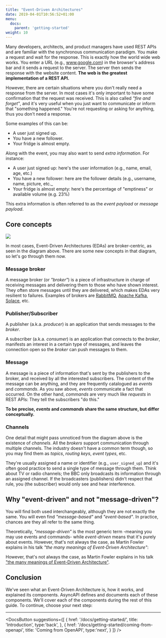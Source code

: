 ```yaml
---
title: "Event-Driven Architectures"
date: 2019-04-01T10:56:52+01:00
menu:
  docs:
    parent: 'getting-started'
weight: 10
---
```


Many developers, architects, and product managers have used REST APIs and are familiar with the synchronous communication paradigm. You make a request and wait for the response. This is exactly how the world wide web works. You enter a URL (e.g., www.google.com) in the browser's address bar and it sends a request to the server. The server then sends the response with the website content. **The web is the greatest implementation of a REST API.**

However, there are certain situations where you don't really need a response from the server. In most cases it's only important to have some confirmation that the request was received. This is also called _"fire and forget"_, and it's very useful when you just want to communicate or inform that "something happened." You're not requesting or asking for anything, thus you don't need a response.  

Some examples of this can be:
* A user just signed up.
* You have a new follower.
* Your fridge is almost empty.

Along with the event, you may also want to send _extra information_. For instance:

* A user just signed up: here's the user information (e.g., name, email, age, etc.)
* You have a new follower: here are the follower details (e.g., username, name, picture, etc._
* Your fridge is almost empty: here's the percentage of "emptiness" or available volume (e.g. 23%)

This extra information is often referred to as the _event payload_ or _message payload_.

## Core concepts

![](/img/diagrams/simple-event-driven.png)

In most cases, Event-Driven Architectures (EDAs) are broker-centric, as seen in the diagram above. There are some new concepts in that diagram, so let's go through them now.

### Message broker

A message broker (or _"broker"_) is a piece of infrastructure in charge of receiving messages and delivering them to those who have shown interest. They often store messages until they are delivered, which makes EDAs very resilient to failures. Examples of brokers are [RabbitMQ](https://rabbitmq.com), [Apache Kafka](http://kafka.apache.org/), [Solace](http://solace.com), etc.

### Publisher/Subscriber

A publisher (a.k.a. _producer_) is an application that sends messages to the _broker_.

A subscriber (a.k.a. _consumer_) is an application that connects to the _broker_, manifests an interest in a certain type of messages, and leaves the connection open so the _broker_ can push messages to them.

### Message

A message is a piece of information that's sent by the publishers to the broker, and received by all the interested subscribers. The content of the message can be anything, and they are frequently catalogued as _events_ and _commands_. As you saw above, _events_ communicate a fact that occurred. On the other hand, _commands_ are very much like _requests_ in REST APIs: They tell the subscribers "do this."

**To be precise, _events_ and _commands_ share the same structure, but differ conceptually.**

### Channels

One detail that might pass unnoticed from the diagram above is the existence of _channels_. All the _brokers_ support communication through multiple channels. The industry doesn't have a common term though, so you may find them as _topics_, _routing keys_, _event types_, etc.

They're usually assigned a name or identifier (e.g., `user_signed_up`) and it's often good practice to send a single type of message through them. Think about TV or radio channels; the BBC only broadcasts its information through an assigned channel. If the broadcasters (publishers) didn't respect that rule, you (the subscriber) would only see and hear interference.

## Why "event-driven" and not "message-driven"?

You will find both used interchangeably, although they are not exactly the same. You will even find _"message-based"_ and _"event-based"_. In practice, chances are they all refer to the same thing.

Theoretically, _"message-driven"_ is the most generic term -meaning you may use events and commands- while _event-driven_ means that it's purely about events. However, that's not always the case, as Martin Fowler explains in his talk _"the many meanings of Event-Driven Architecture"_:

However, that's not always the case, as Martin Fowler explains in his
talk ["the many meanings of Event-Driven Architecture"](https://www.youtube.com/watch?v=STKCRSUsyP0).

## Conclusion

We've seen what an Event-Driven Architecture is, how it works, and explained its components. AsyncAPI defines and documents each of these components. We'll cover each of the components during the rest of this guide. To continue, choose your next step:

---

<DocsButton
  suggestions={[
    {
      href: '/docs/getting-started/',
      title: 'Introduction',
      type:'back',
    },
    {
      href: '/docs/getting-started/coming-from-openapi',
      title: 'Coming from OpenAPI',
      type:'next',
    }
  ]}
/>
